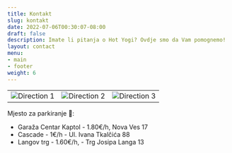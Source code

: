 ```yaml
---
title: Kontakt
slug: kontakt
date: 2022-07-06T00:30:07-08:00
draft: false
description: Imate li pitanja o Hot Yogi? Ovdje smo da Vam pomognemo!
layout: contact
menu:
- main
- footer
weight: 6
---
```


| | | |
|---|---|---|
|![Direction 1](/images/direction_1.jpeg) |![Direction 2](/images/direction_2.jpeg) | ![Direction 3](/images/direction_3.jpeg) |

Mjesto za parkiranje 🙂:

* Garaža Centar Kaptol - 1.80€/h, Nova Ves 17
* Cascade - 1€/h - Ul. Ivana Tkalčića 88
* Langov trg - 1.60€/h, - Trg Josipa Langa 13
